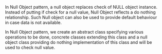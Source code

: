 In Null Object pattern, a null object replaces check of NULL object instance. Instead of putting if check for a null value, Null Object reflects a do nothing relationship. Such Null object can also be used to provide default behaviour in case data is not available. 

In Null Object pattern, we create an abstract class specifying various operations to be done, concrete classes extending this class and a null object class providing do nothing implementation of this class and will be used to check null value. 